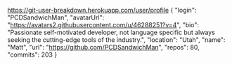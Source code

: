 https://git-user-breakdown.herokuapp.com/user/profile
{
    "login": "PCDSandwichMan",
    "avatarUrl": "https://avatars2.githubusercontent.com/u/46288251?v=4",
    "bio": "Passionate self-motivated developer, not language specific but always seeking the cutting-edge tools of the industry.",
    "location": "Utah",
    "name": "Matt",
    "url": "https://github.com/PCDSandwichMan",
    "repos": 80,
    "commits": 203
}



